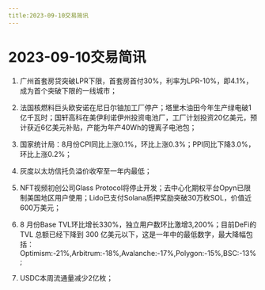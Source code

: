 ```yaml
---
title:2023-09-10交易简讯
---
```

# 2023-09-10交易简讯
1. 广州首套房贷突破LPR下限，首套房首付30%，利率为LPR-10%，即4.1%，成为首个突破下限的一线城市；

2. 法国核燃料巨头欧安诺在尼日尔铀加工厂停产；塔里木油田今年生产绿电破1亿千瓦时；国轩高科在美伊利诺伊州投资电池厂，工厂计划投资20亿美元，预计获近6亿美元补贴，产能为年产40Wh的锂离子电池包；

3. 国家统计局：8月份CPI同比上涨0.1%，环比上涨0.3%；PPI同比下降3.0%，环比上涨0.2%；

4. 灰度以太坊信托负溢价收窄至一年内最低；

5. NFT视频初创公司Glass Protocol将停止开发；去中心化期权平台Opyn已限制美国地区用户使用；Lido已支付Solana质押奖励突破30万枚SOL，价值近600万美元；

6. 8 月份Base TVL环比增长330%，独立用户数环比激增3,200%；目前DeFi的TVL 总额已经下降到 300 亿美元以下，这是一年中的最低数字，最大降幅包括：Optimism:-21%,Arbitrum:-18%,Avalanche:-17%,Polygon:-15%,BSC:-13%;

7. USDC本周流通量减少2亿枚；

​